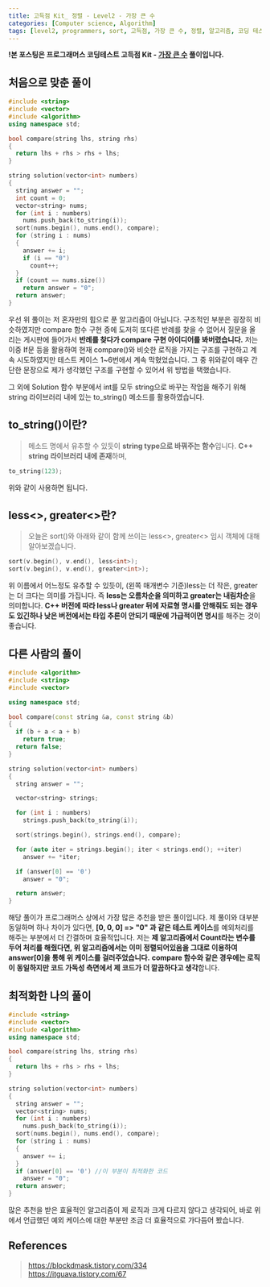 ```yaml
---
title: 고득점 Kit_ 정렬 - Level2 - 가장 큰 수
categories: [Computer science, Algorithm]
tags: [level2, programmers, sort, 고득점, 가장 큰 수, 정렬, 알고리즘, 코딩 테스트, 프로그래머스]
---
```


**!본 포스팅은 프로그래머스 코딩테스트 고득점 Kit - [가장 큰 수](https://programmers.co.kr/learn/courses/30/lessons/42746) 풀이입니다.**

## 처음으로 맞춘 풀이
``` cpp
#include <string>
#include <vector>
#include <algorithm>
using namespace std;

bool compare(string lhs, string rhs)
{
  return lhs + rhs > rhs + lhs;
}

string solution(vector<int> numbers)
{
  string answer = "";
  int count = 0;
  vector<string> nums;
  for (int i : numbers)
    nums.push_back(to_string(i));
  sort(nums.begin(), nums.end(), compare);
  for (string i : nums)
  {
    answer += i;
    if (i == "0")
      count++;
  }
  if (count == nums.size())
    return answer = "0";
  return answer;
}
```

우선 위 풀이는 저 혼자만의 힘으로 푼 알고리즘이 아닙니다. 구조적인 부분은 굉장히 비슷하였지만 compare 함수 구현 중에 도저히 또다른 반례를 찾을 수 없어서 질문을 올리는 게시판에 들어가서 **반례를 찾다가 compare 구현 아이디어를 봐버렸습니다.**
저는 이중 If문 등을 활용하여 현재 compare()와 비슷한 로직을 가지는 구조를 구현하고 계속 시도하였지만 테스트 케이스 1~6번에서 계속 막혔었습니다. 그 중 위와같이 매우 간단한 문장으로 제가 생각했던 구조를 구현할 수 있어서 위 방법을 택했습니다.

그 외에 Solution 함수 부분에서 int를 모두 string으로 바꾸는 작업을 해주기 위해 string 라이브러리 내에 있는 to_string() 메소드를 활용하였습니다.

## to_string()이란?
> 메소드 명에서 유추할 수 있듯이 **string type으로 바꿔주는 함수**입니다. **C++ string 라이브러리 내에 존재**하며, 
``` cpp
to_string(123);
```
위와 같이 사용하면 됩니다.

## less<>, greater<>란?
> 오늘은 sort()와 아래와 같이 함께 쓰이는 less<>, greater<> 임시 객체에 대해 알아보겠습니다.
``` cpp
sort(v.begin(), v.end(), less<int>);
sort(v.begin(), v.end(), greater<int>);
```
위 이름에서 어느정도 유추할 수 있듯이, (왼쪽 매개변수 기준)less는 더 작은, greater는 더 크다는 의미를 가집니다. 즉 **less는 오름차순을 의미하고 greater는 내림차순**을 의미합니다.
**C++ 버전에 따라 less나 greater 뒤에 자료형 명시를 안해줘도 되는 경우도 있긴하나 낮은 버전에서는 타입 추론이 안되기 때문에 가급적이면 명시**를 해주는 것이 좋습니다.

## 다른 사람의 풀이
``` cpp
#include <algorithm>
#include <string>
#include <vector>

using namespace std;

bool compare(const string &a, const string &b)
{
  if (b + a < a + b)
    return true;
  return false;
}

string solution(vector<int> numbers)
{
  string answer = "";

  vector<string> strings;

  for (int i : numbers)
    strings.push_back(to_string(i));

  sort(strings.begin(), strings.end(), compare);

  for (auto iter = strings.begin(); iter < strings.end(); ++iter)
    answer += *iter;

  if (answer[0] == '0')
    answer = "0";

  return answer;
}
```
해당 풀이가 프로그래머스 상에서 가장 많은 추천을 받은 풀이입니다. 제 풀이와 대부분 동일하며 하나 차이가 있다면, **[0, 0, 0] => "0" 과 같은 테스트 케이스**를 예외처리를 해주는 부분에서 더 간결하며 효율적입니다. 
저는 **제 알고리즘에서 Count라는 변수를 두어 처리를 해줬다면, 위 알고리즘에서는 이미 정렬되어있음을 그대로 이용하여 answer[0]을 통해 위 케이스를 걸러주었습니다.**
**compare 함수와 같은 경우에는 로직이 동일하지만 코드 가독성 측면에서 제 코드가 더 깔끔하다고 생각**합니다.

## 최적화한 나의 풀이
``` cpp
#include <string>
#include <vector>
#include <algorithm>
using namespace std;

bool compare(string lhs, string rhs)
{
  return lhs + rhs > rhs + lhs;
}

string solution(vector<int> numbers)
{
  string answer = "";
  vector<string> nums;
  for (int i : numbers)
    nums.push_back(to_string(i));
  sort(nums.begin(), nums.end(), compare);
  for (string i : nums)
  {
    answer += i;
  }
  if (answer[0] == '0') //이 부분이 최적화한 코드
    answer = "0";
  return answer;
}
```
많은 추천을 받은 효율적인 알고리즘이 제 로직과 크게 다르지 않다고 생각되어, 바로 위에서 언급했던 예외 케이스에 대한 부분만 조금 더 효율적으로 가다듬어 봤습니다.

## References
> https://blockdmask.tistory.com/334  
https://itguava.tistory.com/67